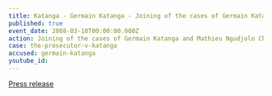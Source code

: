 ```yaml
---
title: Katanga - Germain Katanga - Joining of the cases of Germain Katanga and Mathieu Ngudjolo Chui
published: true
event_date: 2008-03-10T00:00:00.000Z
action: Joining of the cases of Germain Katanga and Mathieu Ngudjolo Chui
case: the-prosecutor-v-katanga
accused: germain-katanga
youtube_id:
---
```



[Press release](https://www.icc-cpi.int/pages/item.aspx?name=PR856)